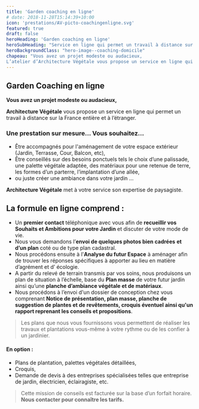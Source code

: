 ```yaml
---
title: 'Garden coaching en ligne'
# date: 2018-11-28T15:14:39+10:00
icon: 'prestations/AV-picto-coachingenligne.svg'
featured: true
draft: false
heroHeading: 'Garden coaching en ligne'
heroSubHeading: "Service en ligne qui permet un travail à distance sur la France entière et à l’étranger."
heroBackgroundClass: "hero-image--coaching-domicile"
chapeau: "Vous avez un projet modeste ou audacieux,
L’atelier d’Architecture Végétale vous propose un service en ligne qui permet un travail à distance sur la France entière et à l’étranger."
---
```



## Garden Coaching en ligne
**Vous avez un projet modeste ou audacieux,**  

**Architecture Végétale** vous propose un service en ligne qui permet un travail à distance sur la France entière et à l’étranger.

### Une prestation sur mesure... Vous souhaitez...
 - Être accompagnés pour l'aménagement de votre espace extérieur (Jardin, Terrasse, Cour, Balcon, etc),
 - Être conseillés sur des besoins ponctuels tels le choix d’une palissade, une palette végétale adaptée, des matériaux pour une retenue de terre, les formes d’un parterre, l’implantation d’une allée, 
 - ou juste créer une ambiance dans votre jardin …

**Architecture Végétale** met à votre service son expertise de paysagiste.

## La formule en ligne comprend :

 - Un **premier contact** téléphonique avec vous afin de **recueillir vos Souhaits et Ambitions pour votre Jardin** et discuter de votre mode de vie.
 - Nous vous demandons l’**envoi de quelques photos bien cadrées** **et d’un plan** coté ou de type plan cadastral.
 - Nous procédons ensuite à l'**Analyse du futur Espace** à aménager afin de trouver les réponses spécifiques à apporter au lieu en matière d’agrément et d’ écologie. 
 - A partir du relevé de terrain transmis par vos soins, nous produisons un plan de situation à l’échelle, base du **Plan masse** de votre futur jardin ainsi qu’une **planche d’ambiance végétale et de matériaux**.
 - Nous procédons à l’envoi d'un dossier de conception chez vous comprenant **Notice de présentation, plan masse, planche de suggestion de plantes et de revêtements, croquis éventuel ainsi qu'un rapport reprenant les conseils et propositions**.

> Les plans que nous vous fournissons vous permettent de réaliser les travaux et plantations vous-même à votre rythme ou de les confier à un jardinier.

 
#### En option :

 - Plans de plantation, palettes végétales détaillées, 
 - Croquis,
 - Demande de devis à des entreprises spécialisées telles que entreprise de jardin, électricien, éclairagiste, etc.

> Cette mission de conseils est facturée sur la base d’un forfait horaire.
> **Nous contacter pour connaître les tarifs.**
